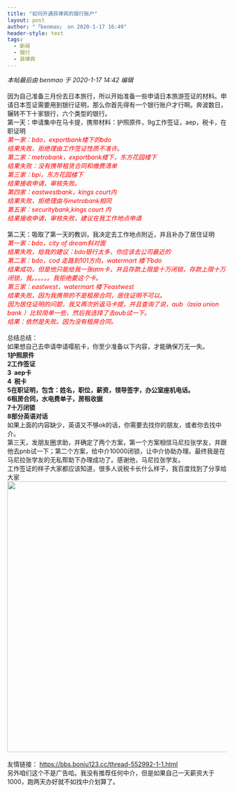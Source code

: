 ```yaml
---
title: "如何开通菲律宾的银行账户"
layout: post
author: "「benmao」 on 2020-1-17 16:49"
header-style: text
tags:
  - 新闻
  - 银行
  - 菲律宾
---
```


<head></head>
<body>
 <i class="pstatus"> 本帖最后由 benmao 于 2020-1-17 14:42 编辑 </i>
 <br> 
 <br> 因为自己准备三月份去日本旅行，所以开始准备一些申请日本旅游签证的材料。申请日本签证需要用到银行证明，那么你首先得有一个银行账户才行啊。奔波数日，辗转不下十家银行，六个类型的银行。
 <br> 第一天：申请集中在马卡提，携带材料：护照原件，9g工作签证，aep，税卡，在职证明
 <br> 
 <i><font color="#ff0000">第一家：bdo，exportbank楼下的bdo</font></i>
 <br> 
 <i><font color="#ff0000">结果失败，拒绝理由工作签证性质不准许。</font></i>
 <br> 
 <i><font color="#ff0000">第二家：metrobank，exportbank楼下，东方花园楼下</font></i>
 <br> 
 <i><font color="#ff0000">结果失败：没有携带租赁合同和缴费清单</font></i>
 <br> 
 <i><font color="#ff0000">第三家：bpi，东方花园楼下</font></i>
 <br> 
 <i><font color="#ff0000">结果接收申请，审核失败。</font></i>
 <br> 
 <i><font color="#ff0000">第四家：eastwestbank，kings court内</font></i>
 <br> 
 <i><font color="#ff0000">结果失败，拒绝理由与metrobank相同</font></i>
 <br> 
 <i><font color="#ff0000">第五家：securitybank,kings court 内</font></i>
 <br> 
 <i><font color="#ff0000">结果接收申请，审核失败，建议在我工作地点申请</font></i>
 <br> 
 <br> 第二天：吸取了第一天的教训，我决定去工作地点附近，并且补办了居住证明
 <br> 
 <font color="#ff0000"><i>第一家：bdo，city of dream斜对面<br> 结果失败，给我的建议：bdo银行太多，你应该去公司最近的<br> 第二家：bdo，cod 走路到101方向，watermart 楼下bdo<br> 结果成功，但是他只能给我一张atm卡，并且存款上限是十万闭锁，存款上限十万闭锁，我。。。。。。我拒绝要这个卡。<br> 第三家：eastwest，watermart 楼下eastwest<br> 结果失败，因为我携带的不是租房合同，居住证明不可以。<br> 因为居住证明的问题，我又再次折返马卡提，并且查询了说，aub（asia union bank ）比较简单一些，然后我选择了去aub试一下。<br> 结果：依然是失败。因为没有租房合同。</i></font>
 <br> 
 <br> 总结总结：
 <br> 如果想自己去申请申请嘤航卡，你至少准备以下内容，才能确保万无一失。
 <br> 
 <strong>1护照原件<br> 2工作签证<br> 3&nbsp;&nbsp;aep卡<br> 4&nbsp;&nbsp;税卡<br> 5在职证明，包含：姓名，职位，薪资，领导签字，办公室座机电话。<br> 6租房合同，水电费单子，房租收据<br> 7十万闭锁<br> 8部分英语对话</strong>
 <br> 如果上面的内容缺少，英语又不够ok的话，你需要去找你的朋友，或者你去找中介。
 <br> 第三天，发朋友圈求助，并确定了两个方案，第一个方案相信马尼拉张学友，并跟他去pnb试一下；第二个方案，给中介10000闭锁，让中介协助办理。最终我是在马尼拉张学友的无私帮助下办理成功了。感谢他，马尼拉张学友。
 <br> 工作签证的样子大家都应该知道，很多人说税卡长什么样子，我百度找到了分享给大家
 <br> 
 <ignore_js_op> 
  <img aid="1327765" src="https://bbs.boniu123.cc/data/attachment/forum/202001/16/205334t4669rcuag8rsra8.png" zoomfile="data/attachment/forum/202001/16/205334t4669rcuag8rsra8.png" file="data/attachment/forum/202001/16/205334t4669rcuag8rsra8.png" width="621" inpost="1"> 
  <div class="tip tip_4 aimg_tip" id="aimg_1327765_menu" style="position: absolute; display: none" disautofocus="true"> 
   <div class="xs0"> 
    <p><strong>12345678.png</strong> <em class="xg1">(241.21 KB, 下载次数: 0)</em></p> 
    <p> <a href="forum.php?mod=attachment&amp;aid=MTMyNzc2NXxhNDA3ODdlNHwxNTc5MjUxMTAwfDB8NTUyNTcx&amp;nothumb=yes" target="_blank">下载附件</a> &nbsp;<a href="javascript:;" onclick="showWindow(this.id, this.getAttribute('url'), 'get', 0);" id="savephoto_1327765" url="home.php?mod=spacecp&amp;ac=album&amp;op=saveforumphoto&amp;aid=1327765&amp;handlekey=savephoto_1327765">保存到相册</a> </p> 
    <p class="xg1 y"><span title="2020-1-16 20:53">昨天&nbsp;20:53</span> 上传</p> 
   </div> 
   <div class="tip_horn"></div> 
  </div> 
 </ignore_js_op> 
 <br> 
 <br> 友情链接：
 <a href="https://bbs.boniu123.cc/thread-552992-1-1.html" target="_blank">https://bbs.boniu123.cc/thread-552992-1-1.html</a>
 <br> 另外咱们这个不是广告哈。我没有推荐任何中介，但是如果自己一天薪资大于1000，跑两天办好就不如找中介划算了。
 <br> 
 <br> 
 <br> 
 <br> 
 <br> 
 <br> 
 <br> 
 <br>
</body>


